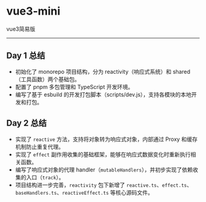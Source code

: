 # vue3-mini

vue3简易版

---

## Day 1 总结

- 初始化了 monorepo 项目结构，分为 reactivity（响应式系统）和 shared（工具函数）两个基础包。
- 配置了 pnpm 多包管理和 TypeScript 开发环境。
- 编写了基于 esbuild 的开发打包脚本（scripts/dev.js），支持各模块的本地开发和打包。

## Day 2 总结

- 实现了 `reactive` 方法，支持将对象转为响应式对象，内部通过 Proxy 和缓存机制防止重复代理。
- 实现了 `effect` 副作用收集的基础框架，能够在响应式数据变化时重新执行相关函数。
- 编写了响应式对象的代理 handler（`mutableHandlers`），并初步实现了依赖收集的入口（`track`）。
- 项目结构进一步完善，`reactivity` 包下新增了 `reactive.ts`、`effect.ts`、`baseHandlers.ts`、`reactiveEffect.ts` 等核心源码文件。
